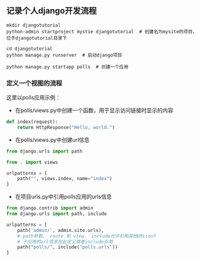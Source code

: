 ## 记录个人django开发流程

```shell
mkdir djangotutorial
python-admin startproject mystie djangotutorial  # 创建名为mysite的项目，位于djangotutorial目录下

cd djangotutorial
python manage.py runserver  # 启动django项目

python manage.py startapp polls  # 创建一个应用
```

### 定义一个视图的流程

这里以polls应用示例：
- 在polls/views.py中创建一个函数，用于显示访问链接时显示的内容

```python
def index(request):
    return HttpResponse("Hello, world.")
```

- 在polls/views.py中创建url信息

```python
from django.urls import path

from . import views

urlpatterns = [
    path("", views.index, name="index")
]
```

- 在项目urls.py中引用polls应用的urls信息

```py
from django.contrib import admin
from django.urls import path, include

urlpatterns = [
    path('admin/', admin.site.urls),
    # path参数， route 和 view， include允许引用其他URLconf
    # 子应用的url信息在此定义或者include引用
    path("polls/", include("polls.urls"))
]
```